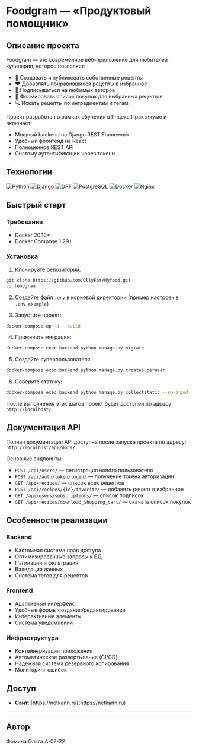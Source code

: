 # Foodgram — «Продуктовый помощник»

## Описание проекта

Foodgram — это современное веб-приложение для любителей кулинарии, которое позволяет:
- 📝 Создавать и публиковать собственные рецепты
- ❤️ Добавлять понравившиеся рецепты в избранное
- 👥 Подписываться на любимых авторов
- 🛒 Формировать список покупок для выбранных рецептов
- 🔍 Искать рецепты по ингредиентам и тегам

Проект разработан в рамках обучения в Яндекс.Практикуме и включает:
- Мощный backend на Django REST Framework
- Удобный фронтенд на React
- Полноценное REST API
- Систему аутентификации через токены

## Технологии

![Python](https://img.shields.io/badge/Python-3.9-blue)
![Django](https://img.shields.io/badge/Django-3.2-green)
![DRF](https://img.shields.io/badge/Django_REST_Framework-3.12-red)
![PostgreSQL](https://img.shields.io/badge/PostgreSQL-13-blue)
![Docker](https://img.shields.io/badge/Docker-20.10-cyan)
![Nginx](https://img.shields.io/badge/Nginx-1.21-brightgreen)

## Быстрый старт

### Требования
- Docker 20.10+
- Docker Compose 1.29+

### Установка
1. Клонируйте репозиторий:
```bash
git clone https://github.com/OllyFom/Myfood.git
cd foodgram
```

2. Создайте файл `.env` в корневой директории (пример настроек в `.env.example`)

3. Запустите проект:
```bash
docker-compose up -d --build
```

4. Примените миграции:
```bash
docker-compose exec backend python manage.py migrate
```

5. Создайте суперпользователя:
```bash
docker-compose exec backend python manage.py createsuperuser
```

6. Соберите статику:
```bash
docker-compose exec backend python manage.py collectstatic --no-input
```

После выполнения этих шагов проект будет доступен по адресу `http://localhost/`

## Документация API

Полная документация API доступна после запуска проекта по адресу:
`http://localhost/api/docs/`

Основные эндпоинты:
- `POST /api/users/` — регистрация нового пользователя
- `POST /api/auth/token/login/` — получение токена авторизации
- `GET /api/recipes/` — список всех рецептов
- `POST /api/recipes/{id}/favorite/` — добавить рецепт в избранное
- `GET /api/users/subscriptions/` — список подписок
- `GET /api/recipes/download_shopping_cart/` — скачать список покупок

## Особенности реализации

### Backend
- Кастомная система прав доступа
- Оптимизированные запросы к БД
- Пагинация и фильтрация
- Валидация данных
- Система тегов для рецептов

### Frontend
- Адаптивный интерфейс
- Удобные формы создания/редактирования
- Интерактивные элементы
- Система уведомлений

### Инфраструктура
- Контейнеризация приложения
- Автоматическое развертывание (CI/CD)
- Надежная система резервного копирования
- Мониторинг ошибок


## Доступ

- **Сайт**: [https://netkann.ru](https://netkann.ru)  

---
## Автор
Фомина Ольга А-07-22
